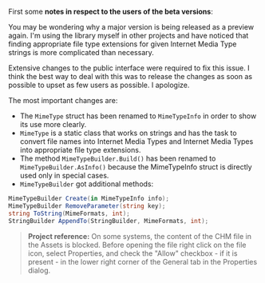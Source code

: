 ﻿First some **notes in respect to the users of the beta versions**:

You may be wondering why a major version is being released as a preview again. I'm using the library myself in other projects and have noticed that finding appropriate file type extensions for given Internet Media Type strings is more complicated than necessary. 

Extensive changes to the public interface were required to fix this issue. I think the best way to deal with this was to release the changes as soon as possible to upset as few users as possible. I apologize.

The most important changes are:
- The `MimeType` struct has been renamed to `MimeTypeInfo` in order to show its use more clearly.
- `MimeType` is a static class that works on strings and has the task to convert file names into Internet Media Types and Internet Media Types into appropriate file type extensions.
- The method `MimeTypeBuilder.Build()` has been renamed to `MimeTypeBuilder.AsInfo()` because the MimeTypeInfo struct is directly used only in special cases.
- `MimeTypeBuilder` got additional methods:
```csharp
MimeTypeBuilder Create(in MimeTypeInfo info);
MimeTypeBuilder RemoveParameter(string key);
string ToString(MimeFormats, int);
StringBuilder AppendTo(StringBuilder, MimeFormats, int);
```

>**Project reference:** On some systems, the content of the CHM file in the Assets is blocked. Before opening the file right click on the file icon, select Properties, and check the "Allow" checkbox - if it is present - in the lower right corner of the General tab in the Properties dialog.